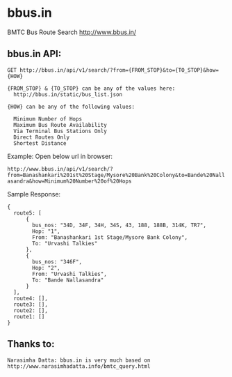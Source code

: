 bbus.in
=======

BMTC Bus Route Search http://www.bbus.in/

bbus.in API:
-------------------


```
GET http://bbus.in/api/v1/search/?from={FROM_STOP}&to={TO_STOP}&how={HOW}

{FROM_STOP} & {TO_STOP} can be any of the values here:
  http://bbus.in/static/bus_list.json

{HOW} can be any of the following values:

  Minimum Number of Hops
  Maximum Bus Route Availability
  Via Terminal Bus Stations Only
  Direct Routes Only
  Shortest Distance
```  
  
Example: Open below url in browser:

`http://www.bbus.in/api/v1/search/?from=Banashankari%201st%20Stage/Mysore%20Bank%20Colony&to=Bande%20Nallasandra&how=Minimum%20Number%20of%20Hops`

Sample Response:
```
{
  route5: [
      {
        bus_nos: "34D, 34F, 34H, 34S, 43, 188, 188B, 314K, TR7",
        Hop: "1",
        From: "Banashankari 1st Stage/Mysore Bank Colony",
        To: "Urvashi Talkies"
      },
      {
        bus_nos: "346F",
        Hop: "2",
        From: "Urvashi Talkies",
        To: "Bande Nallasandra"
      }
  ],
  route4: [],
  route3: [],
  route2: [],
  route1: []
}
```

Thanks to:
----------
`Narasimha Datta: bbus.in is very much based on http://www.narasimhadatta.info/bmtc_query.html` 


